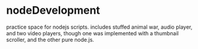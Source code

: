 # nodeDevelopment
practice space for nodejs scripts. includes stuffed animal war, audio player, and two video players, though one was implemented with a thumbnail scroller, and the other pure node.js.
